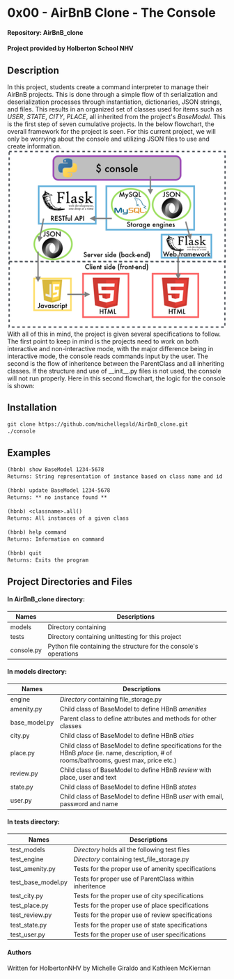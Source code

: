 # 0x00 - AirBnB Clone - The Console
#### Repository: AirBnB_clone
#### Project provided by Holberton School NHV

## Description
In this project, students create a command interpreter to manage their AirBnB projects. This is done through a simple flow of th serialization and deserialization processes through instantiation, dictionaries, JSON strings, and files. This results in an organized set of classes used for items such as *USER*, *STATE*, *CITY*, *PLACE*, all inherited from the project's *BaseModel*.
This is the first step of seven cumulative projects. In the below flowchart, the overall framework for the project is seen. For this current project, we will only be worrying about the console and utilizing JSON files to use and create information.
![alt text](https://github.com/michellegsld/AirBnB_clone/blob/master/Screen%20Shot%202020-02-19%20at%204.40.08%20PM.png "AirBnB Flowchart")
With all of this in mind, the project is given several specifications to follow. The first point to keep in mind is the projects need to work on both interactive and non-interactive mode, with the major difference being in interactive mode, the console reads commands input by the user. The second is the flow of inheritence between the ParentClass and all inheriting classes. If the structure and use of \_\_init\_\_.py files is not used, the console will not run properly.
Here in this second flowchart, the logic for the console is shown:


## Installation
```
git clone https://github.com/michellegsld/AirBnB_clone.git
./console
```

## Examples
```
(hbnb) show BaseModel 1234-5678
Returns: String representation of instance based on class name and id

(hbnb) update BaseModel 1234-5678
Returns: ** no instance found **

(hbnb) <classname>.all()
Returns: All instances of a given class

(hbnb) help command
Returns: Information on command

(hbnb) quit
Returns: Exits the program
```

## Project Directories and Files

#### In **AirBnB_clone** directory:
Names | Descriptions
----- | -------------------
models | Directory containing
tests | Directory containing unittesting for this project
console.py | Python file containing the structure for the console's operations

#### In **models** directory:
Names | Descriptions
----- | -------------------
engine | *Directory* containing file_storage.py
amenity.py | Child class of BaseModel to define HBnB *amenities*
base_model.py | Parent class to define attributes and methods for other classes
city.py |  Child class of BaseModel to define HBnB *cities*
place.py | Child class of BaseModel to define specifications for the HBnB *place* (ie. name, description, # of rooms/bathrooms, guest max, price etc.)
review.py | Child class of BaseModel to define HBnB *review* with place, user and text
state.py | Child class of BaseModel to define HBnB *states*
user.py | Child class of BaseModel to define HBnB *user* with email, password and name

#### In **tests** directory:
Names | Descriptions
----- | -------------------
test_models | *Directory* holds all the following test files
test_engine | *Directory* containing test_file_storage.py
test_amenity.py | Tests for the proper use of amenity specifications
test_base_model.py | Tests for proper use of ParentClass within inheritence
test_city.py | Tests for the proper use of city specifications
test_place.py | Tests for the proper use of place specifications
test_review.py | Tests for the proper use of review specifications
test_state.py | Tests for the proper use of state specifications
test_user.py | Tests for the proper use of user specifications

#### Authors
Written for HolbertonNHV by Michelle Giraldo and Kathleen McKiernan
